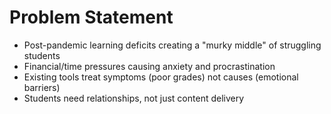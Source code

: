 # Problem Statement

- Post-pandemic learning deficits creating a "murky middle" of struggling students
- Financial/time pressures causing anxiety and procrastination
- Existing tools treat symptoms (poor grades) not causes (emotional barriers)
- Students need relationships, not just content delivery
